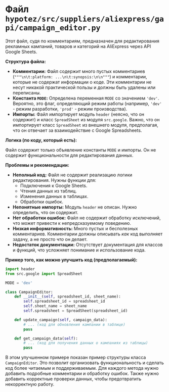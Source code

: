 # Файл `hypotez/src/suppliers/aliexpress/gapi/campaign_editor.py`

Этот файл, судя по комментариям, предназначен для редактирования рекламных кампаний, товаров и категорий на AliExpress через API Google Sheets.

**Структура файла:**

* **Комментарии:** Файл содержит много пустых комментариев (`"""\n\t:platform: ...\n\t:synopsis:\n\n"""`)  и комментарии, которые не содержат информации о коде.  Эти комментарии не несут никакой практической пользы и должны быть удалены или переписаны.
* **Константа `MODE`:**  Определена переменная `MODE` со значением `'dev'`.  Вероятно, это флаг, определяющий режим работы (например, `'dev'` - режим разработки, `'prod'` - режим производства).  
* **Импорты:**  Файл импортирует модуль `header` (неясно, что он содержит) и класс `SpreadSheet` из модуля `src.google`.  Важно, что он импортирует класс `SpreadSheet` из внешнего модуля, предполагая, что он отвечает за взаимодействие с Google Spreadsheets.

**Логика (по коду, который есть):**

Файл содержит только объявление константы `MODE` и импорты.  Он не содержит функциональности для редактирования данных.

**Проблемы и рекомендации:**

* **Неполный код:** Файл не содержит реализацию логики редактирования.  Нужны функции для:
    * Подключения к Google Sheets.
    * Чтения данных из таблиц.
    * Изменения данных в таблицах.
    * Обработки ошибок.
* **Непонятные импорты:** Модуль `header` не описан.  Нужно определить, что он содержит.
* **Нет обработки ошибок:** Файл не содержит обработку исключений, что может привести к непредсказуемому поведению.
* **Низкая информативность:** Много пустых и бесполезных комментариев. Комментарии должны описывать *как* код выполняет задачу, а не просто *что* он делает.
* **Недостаток документации:**  Отсутствует документация для классов и функций, что усложняет понимание и использование кода.


**Пример того, как можно улучшить код (предполагаемый):**

```python
import header
from src.google import SpreadSheet

MODE = 'dev'

class CampaignEditor:
    def __init__(self, spreadsheet_id, sheet_name):
        self.spreadsheet_id = spreadsheet_id
        self.sheet_name = sheet_name
        self.spreadsheet = SpreadSheet(spreadsheet_id)

    def update_campaign(self, campaign_data):
        # ... (код для обновления кампании в таблице)
        pass

    def get_campaign_data(self):
        # ... (код для получения данных о кампаниях из таблицы)
        pass
```

В этом улучшенном примере показан пример структуры класса `CampaignEditor`. Это позволит организовать функциональность и сделать код более читаемым и поддерживаемым.  Для каждого метода нужно добавить подробные комментарии и обработку ошибок.  Также нужно добавить корректные проверки данных, чтобы предотвратить некорректную работу.